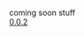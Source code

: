 coming soon stuff<br>
<a href="https://badgeminer2dev.github.io/dungon-crawler-game/commingsoon/0.0.2">0.0.2</a>

